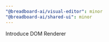 ```yaml
---
"@breadboard-ai/visual-editor": minor
"@breadboard-ai/shared-ui": minor
---
```


Introduce DOM Renderer
